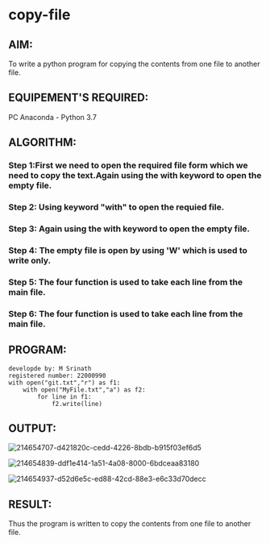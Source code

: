 # copy-file
## AIM:
To write a python program for copying the contents from one file to another file.
## EQUIPEMENT'S REQUIRED: 
PC
Anaconda - Python 3.7
## ALGORITHM: 
### Step 1:First we need to open the required file form which we need to copy the text.Again using the with keyword to open the empty file.

### Step 2: Using keyword "with" to open the requied file.


 
### Step 3: Again using the with keyword to open the empty file.

### Step 4: The empty file is open by using 'W' which is used to write only. 

### Step 5: The four function is used to take each line from the main file.



### Step 6: The four function is used to take each line from the main file.

## PROGRAM:
```
developde by: M Srinath
registered number: 22000990
with open("git.txt","r") as f1:
    with open("MyFile.txt","a") as f2:
        for line in f1:
            f2.write(line)
```
## OUTPUT:

![214654707-d421820c-cedd-4226-8bdb-b915f03ef6d5](https://user-images.githubusercontent.com/118678482/214665012-b67deae9-034a-456c-a466-b40fec69c075.png)


![214654839-ddf1e414-1a51-4a08-8000-6bdceaa83180](https://user-images.githubusercontent.com/118678482/214665180-1c1653ce-4b29-440e-aa9f-634a2286f1c0.png)


![214654937-d52d6e5c-ed88-42cd-88e3-e6c33d70decc](https://user-images.githubusercontent.com/118678482/214665293-0a9b8e89-ebe5-41e2-83ef-fbff73f2567f.png)


## RESULT:
Thus the program is written to copy the contents from one file to another file.
